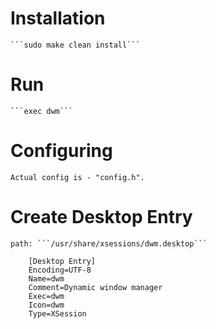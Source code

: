 # Installation
    ```sudo make clean install```
# Run
    ```exec dwm```
# Configuring
    Actual config is - "config.h".
# Create Desktop Entry
    path: ```/usr/share/xsessions/dwm.desktop```
```
    [Desktop Entry]
    Encoding=UTF-8
    Name=dwm
    Comment=Dynamic window manager
    Exec=dwm
    Icon=dwm
    Type=XSession
```

